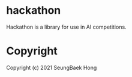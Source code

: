 # hackathon
Hackathon is a library for use in AI competitions.

# Copyright
Copyright (c) 2021 SeungBaek Hong
